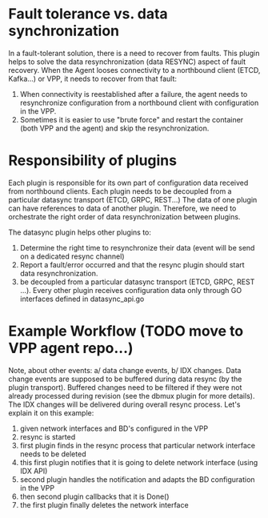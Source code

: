 # Fault tolerance vs. data synchronization
In a fault-tolerant solution, there is a need to recover from faults. This plugin helps to solve the
data resynchronization (data RESYNC) aspect of fault recovery.
When the Agent looses connectivity to a northbound client (ETCD, Kafka...) or VPP, it needs to recover from that fault:
1. When connectivity is reestablished after a failure, the agent needs to resynchronize configuration from a northbound 
   client with configuration in the VPP.
2. Sometimes it is easier to use "brute force" and restart the container (both VPP and the agent) 
   and skip the resynchronization.

# Responsibility of plugins
Each plugin is responsible for its own part of configuration data received from northbound clients. Each plugin needs 
to be decoupled from a particular datasync transport (ETCD, GRPC, REST...)
The data of one plugin can have references to data of another plugin. Therefore, we need 
to orchestrate the right order of data resynchronization between plugins.

The datasync plugin helps other plugins to:
 1. Determine the right time to resynchronize their data (event will be send on a dedicated resync channel)
 2. Report a fault/error occurred and that the resync plugin should start data resynchronization. 
 3. be decoupled from a particular datasync transport (ETCD, GRPC, REST ...). 
    Every other plugin receives configuration data only through GO interfaces defined in datasync_api.go

# Example Workflow (TODO move to VPP agent repo...)

Note, about other events: a/ data change events, b/ IDX changes. Data change events are supposed to be buffered
during data resync (by the plugin transport). Buffered changes need to be filtered if they were not already processed
during revision (see the dbmux plugin for more details). The IDX changes will be delivered during overall resync
process. Let's explain it on this example:
1. given network interfaces and BD's configured in the VPP
2. resync is started
3. first plugin finds in the resync process that particular network interface needs to be deleted
4. this first plugin notifies that it is going to delete network interface (using IDX API)
5. second plugin handles the notification and adapts the BD configuration in the VPP
6. then second plugin callbacks that it is Done()
7. the first plugin finally deletes the network interface